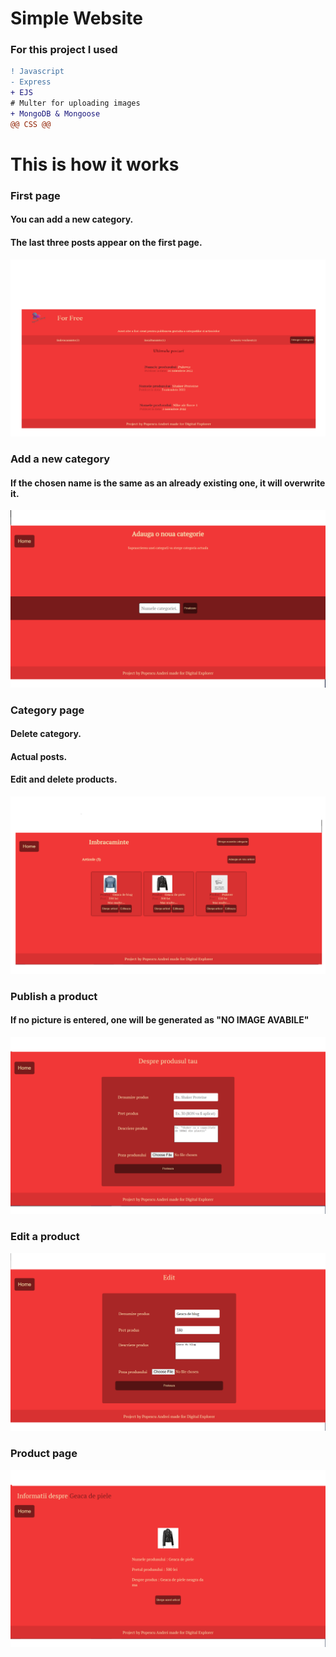 # Simple Website 
### For this project I used
```diff
! Javascript
- Express
+ EJS
# Multer for uploading images
+ MongoDB & Mongoose
@@ CSS @@
```

# This is how it works

### First page
#### You can add a new category.
#### The last three posts appear on the first page.
![](presentation/prima-pagina.png)

### Add a new category
#### If the chosen name is the same as an already existing one, it will overwrite it. 
![](presentation/add-category.png)

### Category page
#### Delete category.
#### Actual posts.
#### Edit and delete products.
![](presentation/pagina-categorie.png)

### Publish a product
#### If no picture is entered, one will be generated as "NO IMAGE AVABILE"
![](presentation/create-article.png)

### Edit a product
![](presentation/edit-page.png)

### Product page
![](presentation/info-product.png)



